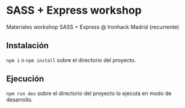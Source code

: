 # SASS + Express workshop

Materiales workshop SASS + Express @ Ironhack Madrid (recurrente)

## Instalación

`npm i` o `npm install` sobre el directorio del proyecto.

## Ejecución 

`npm run dev` sobre el directorio del proyecto lo ejecuta en modo de desarrollo.
